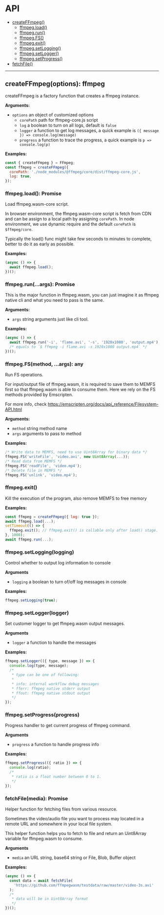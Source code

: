 # API

- [createFFmpeg()](#create-ffmpeg)
  - [ffmpeg.load()](#ffmpeg-load)
  - [ffmpeg.run()](#ffmpeg-run)
  - [ffmpeg.FS()](#ffmpeg-fs)
  - [ffmpeg.exit()](#ffmpeg-exit)
  - [ffmpeg.setLogging()](#ffmpeg-setlogging)
  - [ffmpeg.setLogger()](#ffmpeg-setlogger)
  - [ffmpeg.setProgress()](#ffmpeg-setProgress)
- [fetchFile()](#fetch-file)

---

<a name="create-ffmpeg"></a>

## createFFmpeg(options): ffmpeg

createFFmpeg is a factory function that creates a ffmpeg instance.

**Arguments:**

- `options` an object of customized options
  - `corePath` path for ffmpeg-core.js script
  - `log` a boolean to turn on all logs, default is `false`
  - `logger` a function to get log messages, a quick example is `({ message }) => console.log(message)`
  - `progress` a function to trace the progress, a quick example is `p => console.log(p)`

**Examples:**

```javascript
const { createFFmpeg } = FFmpeg;
const ffmpeg = createFFmpeg({
  corePath: './node_modules/@ffmpeg/core/dist/ffmpeg-core.js',
  log: true,
});
```

<a name="ffmpeg-load"></a>

### ffmpeg.load(): Promise

Load ffmpeg.wasm-core script.

In browser environment, the ffmpeg.wasm-core script is fetch from CDN and can be assign to a local path by assigning `corePath`. In node environment, we use dynamic require and the default `corePath` is `$ffmpeg/core`.

Typically the load() func might take few seconds to minutes to complete, better to do it as early as possible.

**Examples:**

```javascript
(async () => {
  await ffmpeg.load();
})();
```

<a name="ffmpeg-run"></a>

### ffmpeg.run(...args): Promise

This is the major function in ffmpeg.wasm, you can just imagine it as ffmpeg native cli and what you need to pass is the same.

**Arguments:**

- `args` string arguments just like cli tool.

**Examples:**

```javascript
(async () => {
  await ffmpeg.run('-i', 'flame.avi', '-s', '1920x1080', 'output.mp4');
  /* equals to `$ ffmpeg -i flame.avi -s 1920x1080 output.mp4` */
})();
```

<a name="ffmpeg-fs"></a>

### ffmpeg.FS(method, ...args): any

Run FS operations.

For input/output file of ffmpeg.wasm, it is required to save them to MEMFS first so that ffmpeg.wasm is able to consume them. Here we rely on the FS methods provided by Emscripten.

For more info, check https://emscripten.org/docs/api_reference/Filesystem-API.html

**Arguments:**

- `method` string method name
- `args` arguments to pass to method

**Examples:**

```javascript
/* Write data to MEMFS, need to use Uint8Array for binary data */
ffmpeg.FS('writeFile', 'video.avi', new Uint8Array(...));
/* Read data from MEMFS */
ffmpeg.FS('readFile', 'video.mp4');
/* Delete file in MEMFS */
ffmpeg.FS('unlink', 'video.mp4');
```

<a name="ffmpeg-exit"></a>

### ffmpeg.exit()

Kill the execution of the program, also remove MEMFS to free memory

**Examples:**

```javascript
const ffmpeg = createFFmpeg({ log: true });
await ffmpeg.load(...);
setTimeout(() => {
  ffmpeg.exit(); // ffmpeg.exit() is callable only after load() stage.
}, 1000);
await ffmpeg.run(...);
```

<a name="ffmpeg-setlogging"></a>

### ffmpeg.setLogging(logging)

Control whether to output log information to console

**Arguments**

- `logging` a boolean to turn of/off log messages in console

**Examples:**

```javascript
ffmpeg.setLogging(true);
```

<a name="ffmpeg-setlogger"></a>

### ffmpeg.setLogger(logger)

Set customer logger to get ffmpeg.wasm output messages.

**Arguments**

- `logger` a function to handle the messages

**Examples:**

```javascript
ffmpeg.setLogger(({ type, message }) => {
  console.log(type, message);
  /*
   * type can be one of following:
   *
   * info: internal workflow debug messages
   * fferr: ffmpeg native stderr output
   * ffout: ffmpeg native stdout output
   */
});
```

<a name="ffmpeg-setprogress"></a>

### ffmpeg.setProgress(progress)

Progress handler to get current progress of ffmpeg command.

**Arguments**

- `progress` a function to handle progress info

**Examples:**

```javascript
ffmpeg.setProgress(({ ratio }) => {
  console.log(ratio);
  /*
   * ratio is a float number between 0 to 1.
   */
});
```

<a name="fetch-file"></a>

### fetchFile(media): Promise

Helper function for fetching files from various resource.

Sometimes the video/audio file you want to process may located in a remote URL and somewhere in your local file system.

This helper function helps you to fetch to file and return an Uint8Array variable for ffmpeg.wasm to consume.

**Arguments**

- `media` an URL string, base64 string or File, Blob, Buffer object

**Examples:**

```javascript
(async () => {
  const data = await fetchFile(
    'https://github.com/ffmpegwasm/testdata/raw/master/video-3s.avi'
  );
  /*
   * data will be in Uint8Array format
   */
})();
```
